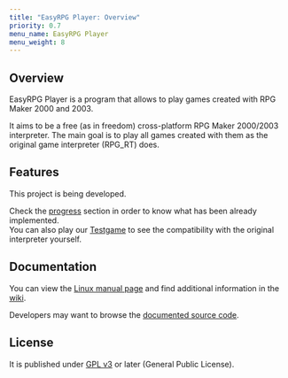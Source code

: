 ```yaml
---
title: "EasyRPG Player: Overview"
priority: 0.7
menu_name: EasyRPG Player
menu_weight: 8
---
```

<div class="info" markdown="1">

## Overview

EasyRPG Player is a program that allows to play games created with RPG Maker 2000 and 2003.

It aims to be a free (as in freedom) cross-platform RPG Maker 2000/2003 interpreter.
The main goal is to play all games created with them as the original game interpreter (RPG_RT) does.

</div>
<div class="info" markdown="1">

## Features

This project is being developed.

Check the [progress](progress/) section in order to know what has been already implemented.
<br>
You can also play our [Testgame](/play/) to see the compatibility with the original interpreter yourself.

</div>
<div class="info" markdown="1">

## Documentation

You can view the [Linux manual page](manual/) and find additional
information in the [wiki](https://wiki.easyrpg.org/user/player).

Developers may want to browse the [documented source code](doxydoc/).

</div>
<div class="info" markdown="1">

## License

It is published under [GPL v3] or later (General Public License).

[GPL v3]: https://github.com/EasyRPG/Player/blob/master/COPYING

</div>